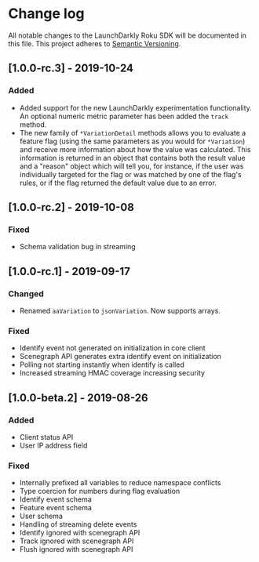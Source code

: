 # Change log

All notable changes to the LaunchDarkly Roku SDK will be documented in this file. This project adheres to [Semantic Versioning](http://semver.org).

## [1.0.0-rc.3] - 2019-10-24
### Added
- Added support for the new LaunchDarkly experimentation functionality. An optional numeric metric parameter has been added the `track` method.
- The new family of `*VariationDetail` methods allows you to evaluate a feature flag (using the same parameters as you would for `*Variation`) and receive more information about how the value was calculated. This information is returned in an object that contains both the result value and a "reason" object which will tell you, for instance, if the user was individually targeted for the flag or was matched by one of the flag's rules, or if the flag returned the default value due to an error.

## [1.0.0-rc.2] - 2019-10-08
### Fixed
- Schema validation bug in streaming

## [1.0.0-rc.1] - 2019-09-17
### Changed
- Renamed `aaVariation` to `jsonVariation`. Now supports arrays.
### Fixed
- Identify event not generated on initialization in core client
- Scenegraph API generates extra identify event on initialization
- Polling not starting instantly when identify is called
- Increased streaming HMAC coverage increasing security

## [1.0.0-beta.2] - 2019-08-26
### Added
- Client status API
- User IP address field
### Fixed
- Internally prefixed all variables to reduce namespace conflicts
- Type coercion for numbers during flag evaluation
- Identify event schema
- Feature event schema
- User schema
- Handling of streaming delete events
- Identify ignored with scenegraph API
- Track ignored with scenegraph API
- Flush ignored with scenegraph API
